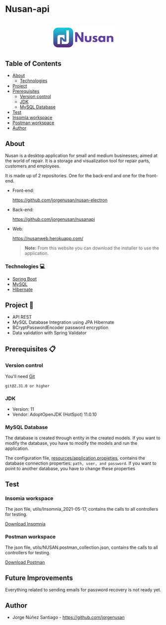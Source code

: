 # Nusan-api

<h1 align="center">
 <div>
  <img src="https://github.com/jorgenusan/nusan-electron/blob/master/src/img/LogoCompleto200.png">
 </div>
</h1>

 ## Table of Contents
 
 * [About](#about)
   * [Technologies](#technologies-computer)
 * [Project](#project-rocket)
 * [Prerequisites](#prerequisites-clipboard)
    * [Version control](#version-control)
    * [JDK](#jdk)
    * [MySQL Database](#mysql-database)
 * [Test](#test)
 * [Insomia workspace](#insomia-workspace)
 * [Postman workspace](#postman-workspace)
 * [Author](#author)

 ## About
 
 Nusan is a desktop application for small and medium businesses, aimed at the world of repair. 
 It is a storage and visualization tool for repair parts, customers and employees.
 
 It is made up of 2 repositories. One for the back-end and one for the front-end.
 
 * Front-end:
 
    https://github.com/jorgenusan/nusan-electron

 * Back-end:
  
    https://github.com/jorgenusan/nusanapi
    
 * Web:
 
    https://nusanweb.herokuapp.com/
    
    >**Note:**
    >From this website you can download the installer to use the application.
    
### Technologies :computer:

* [Spring Boot](https://spring.io/projects/spring-boot)
* [MySQL](https://www.mysql.com/)
* [Hibernate](https://hibernate.org/)
    
## Project :rocket:

* API REST
* MySQL Database Integration using JPA Hibernate
* BCryptPasswordEncoder password encryption
* Data validation with Spring Validator

## Prerequisites :clipboard:

### Version control

You'll need [Git](https://git-scm.com/)

```
git@2.31.0 or higher
```

### JDK

* Version: 11
* Vendor: AdoptOpenJDK (HotSpot) 11.0.10

### MySQL Database

The database is created through entity in the created models. If you want to modify the database, you have to modify the models and run the application.

The configuration file, [resources/application.propieties](/src/main/resources/application.properties), contains the database connection properties: `path, user, and password`. If you want to point to another database, you have to change these properties

## Test

### Insomia workspace

The json file, utils/Insomnia_2021-05-17, contains the calls to all controllers for testing.

[Download Insomnia](https://insomnia.rest/download)

### Postman workspace

The json file, utils/NUSAN.postman_collection.json, contains the calls to all controllers for testing.

[Download Postman](https://www.postman.com/downloads/)

## Future Improvements

Everything related to sending emails for password recovery is not ready yet.

## Author

* Jorge Núñez Santiago - https://github.com/jorgenusan


